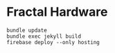 Fractal Hardware
===

```
bundle update
bundle exec jekyll build
firebase deploy --only hosting
```
